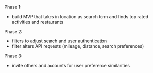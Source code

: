 Phase 1:
- build MVP that takes in location as search term and finds top rated activities and restaurants

Phase 2:
- filters to adjust search and user authentication
- filter alters API requests (mileage, distance, search preferences)

Phase 3:
- invite others and accounts for user preference similarities